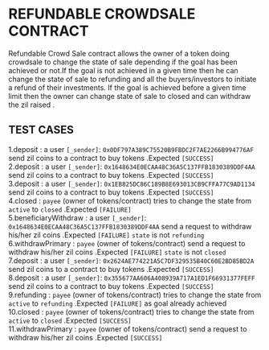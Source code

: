 # REFUNDABLE CROWDSALE CONTRACT
Refundable Crowd Sale contract allows the owner of a token doing crowdsale to change the state of sale depending if the goal has been achieved or not.If the goal is not achieved in a given time then he can change the state of sale to refunding and all the buyers/investors to initiate a refund of their investments. If the goal is achieved before a given time limit then the owner can change state of sale to closed and can withdraw the zil raised .

## TEST CASES

1.deposit : a user `[_sender]`: `0x0DF797A389C75520B9FBDC2F7AE2266B994776AF` send zil coins to a contract to buy tokens .Expected `[SUCCESS]` <br/>
2.deposit : a user `[_sender]`: `0x1648634E0ECAA48C36A5C137FFB1830389DDF4AA` send zil coins to a contract to buy tokens .Expected `[SUCCESS]` <br/>
3.deposit : a user `[_sender]`: `0x1EB825DC86C189B8E693013CB9CFFA77C9AD1134` send zil coins to a contract to buy tokens .Expected `[SUCCESS]`  <br/>
4.closed : `payee` (owner of tokens/contract) tries to change the state from `active` to `closed` .Expected `[FAILURE]` <br/>
5.beneficiaryWithdraw : a user `[_sender]`: `0x1648634E0ECAA48C36A5C137FFB1830389DDF4AA` send a request to withdraw his/her zil coins .Expected `[FAILURE]` `state` is not `refunding` <br/>
6.withdrawPrimary : `payee` (owner of tokens/contract) send a request to withdraw his/her zil coins .Expected `[FAILURE]` `state` is not `closed` <br/>
7.deposit : a user `[_sender]`: `0x2624AE774221A5C7DF329535B40C60E2BD85BD2A` send zil coins to a contract to buy tokens .Expected `[SUCCESS]` <br/>
8.deposit : a user `[_sender]`: `0x355677AA606A408939A717A1ED1F66931377FEFF` send zil coins to a contract to buy tokens .Expected `[SUCCESS]` <br/>
9.refunding : `payee` (owner of tokens/contract) tries to change the state from `active` to `refunding` .Expected `[FAILURE]` as goal already achieved  <br/>
10.closed : `payee` (owner of tokens/contract) tries to change the state from `active` to `closed` .Expected `[SUCCESS]`  <br/>
11.withdrawPrimary : `payee` (owner of tokens/contract) send a request to withdraw his/her zil coins .Expected `[SUCCESS]` <br/>


